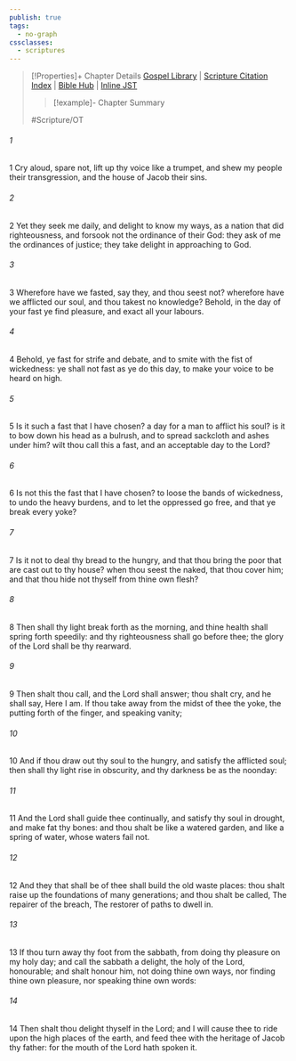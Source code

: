 ```yaml
---
publish: true
tags:
  - no-graph
cssclasses:
  - scriptures
---
```

>[!Properties]+ Chapter Details
>[Gospel Library](https://churchofjesuschrist.org/study/scriptures/ot/isa/58?lang=eng)    |    [Scripture Citation Index](https://scriptures.byu.edu/#07b3a::c07b3a)    |    [Bible Hub](https://biblehub.com/isaiah/58.htm)    |    [Inline JST](https://scripturetoolbox.com/html/ic/Isaiah/58.html)
>>[!example]- Chapter Summary
>> 
> 
>
>#Scripture/OT
###### 1
1 Cry aloud, spare not, lift up thy voice like a trumpet, and shew my people their transgression, and the house of Jacob their sins.
###### 2
2 Yet they seek me daily, and delight to know my ways, as a nation that did righteousness, and forsook not the ordinance of their God: they ask of me the ordinances of justice; they take delight in approaching to God.
###### 3
3 Wherefore have we fasted, say they, and thou seest not? wherefore have we afflicted our soul, and thou takest no knowledge? Behold, in the day of your fast ye find pleasure, and exact all your labours.
###### 4
4 Behold, ye fast for strife and debate, and to smite with the fist of wickedness: ye shall not fast as ye do this day, to make your voice to be heard on high.
###### 5
5 Is it such a fast that I have chosen? a day for a man to afflict his soul? is it to bow down his head as a bulrush, and to spread sackcloth and ashes under him? wilt thou call this a fast, and an acceptable day to the Lord?
###### 6
6 Is not this the fast that I have chosen? to loose the bands of wickedness, to undo the heavy burdens, and to let the oppressed go free, and that ye break every yoke?
###### 7
7 Is it not to deal thy bread to the hungry, and that thou bring the poor that are cast out to thy house? when thou seest the naked, that thou cover him; and that thou hide not thyself from thine own flesh?
###### 8
8 Then shall thy light break forth as the morning, and thine health shall spring forth speedily: and thy righteousness shall go before thee; the glory of the Lord shall be thy rearward.
###### 9
9 Then shalt thou call, and the Lord shall answer; thou shalt cry, and he shall say, Here I am. If thou take away from the midst of thee the yoke, the putting forth of the finger, and speaking vanity;
###### 10
10 And if thou draw out thy soul to the hungry, and satisfy the afflicted soul; then shall thy light rise in obscurity, and thy darkness be as the noonday:
###### 11
11 And the Lord shall guide thee continually, and satisfy thy soul in drought, and make fat thy bones: and thou shalt be like a watered garden, and like a spring of water, whose waters fail not.
###### 12
12 And they that shall be of thee shall build the old waste places: thou shalt raise up the foundations of many generations; and thou shalt be called, The repairer of the breach, The restorer of paths to dwell in.
###### 13
13 If thou turn away thy foot from the sabbath, from doing thy pleasure on my holy day; and call the sabbath a delight, the holy of the Lord, honourable; and shalt honour him, not doing thine own ways, nor finding thine own pleasure, nor speaking thine own words:
###### 14
14 Then shalt thou delight thyself in the Lord; and I will cause thee to ride upon the high places of the earth, and feed thee with the heritage of Jacob thy father: for the mouth of the Lord hath spoken it.
